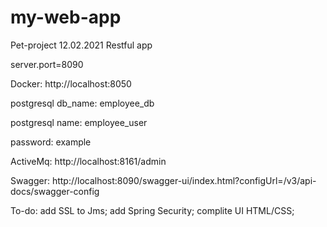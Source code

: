 # my-web-app
Pet-project 12.02.2021
Restful app

server.port=8090

Docker:
http://localhost:8050

postgresql db_name:
employee_db

postgresql name: 
employee_user

password:
example

ActiveMq:
http://localhost:8161/admin

Swagger:
http://localhost:8090/swagger-ui/index.html?configUrl=/v3/api-docs/swagger-config

To-do:
add SSL to Jms;
add Spring Security;
complite UI HTML/CSS;
